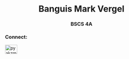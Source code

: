 <h1 align="center">Banguis Mark Vergel</h1>
<h3 align="center">BSCS 4A</h3>

<h3 align="left">Connect:</h3>
<p align="left">
<a href="https://fb.com/pyakzme" target="blank"><img align="center" src="https://raw.githubusercontent.com/rahuldkjain/github-profile-readme-generator/master/src/images/icons/Social/facebook.svg" alt="pyakzme" height="30" width="40" /></a>
</p>
